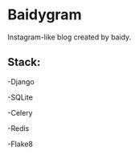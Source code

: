 # Baidygram

Instagram-like blog created by baidy.

## Stack:

-Django

-SQLite

-Celery

-Redis

-Flake8
